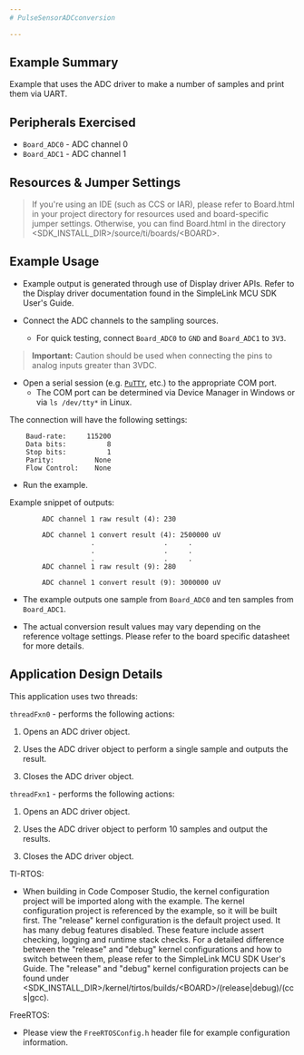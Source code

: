 ```yaml
---
# PulseSensorADCconversion

---
```


## Example Summary

Example that uses the ADC driver to make a number of samples
and print them via UART.

## Peripherals Exercised

* `Board_ADC0` - ADC channel 0
* `Board_ADC1` - ADC channel 1

## Resources & Jumper Settings

> If you're using an IDE (such as CCS or IAR), please refer to Board.html in
your project directory for resources used and board-specific jumper settings.
Otherwise, you can find Board.html in the directory
&lt;SDK_INSTALL_DIR&gt;/source/ti/boards/&lt;BOARD&gt;.


## Example Usage

* Example output is generated through use of Display driver APIs. Refer to the
Display driver documentation found in the SimpleLink MCU SDK User's Guide.

* Connect the ADC channels to the sampling sources.
    * For quick testing, connect `Board_ADC0` to `GND` and `Board_ADC1` to `3V3`.

>__Important:__ Caution should be used when connecting the pins to analog inputs greater than 3VDC.

* Open a serial session (e.g. [`PuTTY`](http://www.putty.org/ "PuTTY's
Homepage"), etc.) to the appropriate COM port.
    * The COM port can be determined via Device Manager in Windows or via
`ls /dev/tty*` in Linux.

The connection will have the following settings:
```
    Baud-rate:     115200
    Data bits:          8
    Stop bits:          1
    Parity:          None
    Flow Control:    None
```

* Run the example.

Example snippet of outputs:
```
        ADC channel 1 raw result (4): 230

        ADC channel 1 convert result (4): 2500000 uV
                    .                 .     .
                    .                 .     .
                    .                 .     .
        ADC channel 1 raw result (9): 280

        ADC channel 1 convert result (9): 3000000 uV
```

* The example outputs one sample from `Board_ADC0` and ten samples from
`Board_ADC1`.

* The actual conversion result values may vary depending on the reference
voltage settings. Please refer to the board specific datasheet for more details.

## Application Design Details

This application uses two threads:

`threadFxn0` - performs the following actions:

1. Opens an ADC driver object.

2. Uses the ADC driver object to perform a single sample and outputs the result.

3. Closes the ADC driver object.

`threadFxn1` - performs the following actions:

1. Opens an ADC driver object.

2. Uses the ADC driver object to perform 10 samples and output the results.

3. Closes the ADC driver object.

TI-RTOS:

* When building in Code Composer Studio, the kernel configuration project will
be imported along with the example. The kernel configuration project is
referenced by the example, so it will be built first. The "release" kernel
configuration is the default project used. It has many debug features disabled.
These feature include assert checking, logging and runtime stack checks. For a
detailed difference between the "release" and "debug" kernel configurations and
how to switch between them, please refer to the SimpleLink MCU SDK User's
Guide. The "release" and "debug" kernel configuration projects can be found
under &lt;SDK_INSTALL_DIR&gt;/kernel/tirtos/builds/&lt;BOARD&gt;/(release|debug)/(ccs|gcc).

FreeRTOS:

* Please view the `FreeRTOSConfig.h` header file for example configuration
information.
